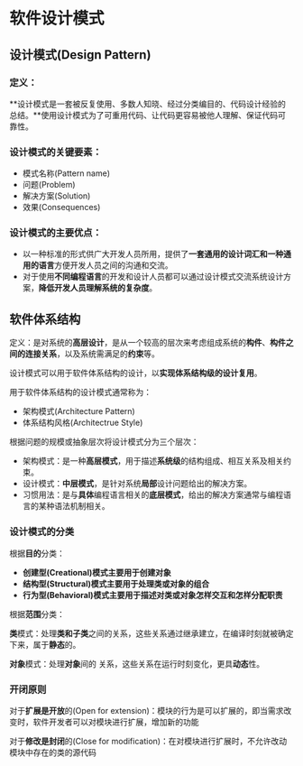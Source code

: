 # 软件设计模式

## 设计模式(Design Pattern)

### 定义：

**设计模式是一套被反复使用、多数人知晓、经过分类编目的、代码设计经验的总结。**使用设计模式为了可重用代码、让代码更容易被他人理解、保证代码可靠性。

### 设计模式的**关键要素**：

- 模式名称(Pattern name)
- 问题(Problem)
- 解决方案(Solution)
- 效果(Consequences)

### 设计模式的主要优点：

- 以一种标准的形式供广大开发人员所用，提供了**一套通用的设计词汇和一种通用的语言**方便开发人员之间的沟通和交流。
- 对于使用**不同编程语言**的开发和设计人员都可以通过设计模式交流系统设计方案，**降低开发人员理解系统的复杂度**。

## 软件体系结构

定义：是对系统的**高层设计**，是从一个较高的层次来考虑组成系统的**构件**、**构件之间的连接关系**，以及系统需满足的**约束**等。

设计模式可以用于软件体系结构的设计，以**实现体系结构级的设计复用**。

用于软件体系结构的设计模式通常称为：

- 架构模式(Architecture Pattern)
- 体系结构风格(Architectrue Style)

根据问题的规模或抽象层次将设计模式分为三个层次：

- 架构模式：是一种**高层模式**，用于描述**系统级**的结构组成、相互关系及相关约束。
- 设计模式：**中层模式**，是针对系统**局部**设计问题给出的解决方案。
- 习惯用法：是与**具体**编程语言相关的**底层模式**，给出的解决方案通常与编程语言的某种语法机制相关。

### 设计模式的分类

根据**目的**分类：

- **创建型(Creational)**模式主要用于**创建对象**
- **结构型(Structural)**模式主要用于**处理类或对象的组合**
- **行为型(Behavioral)**模式主要用于**描述对类或对象怎样交互和怎样分配职责**

根据**范围**分类：

**类**模式：处理**类和子类**之间的关系，这些关系通过继承建立，在编译时刻就被确定下来，属于**静态**的。

**对象**模式：处理**对象**间的	关系，这些关系在运行时刻变化，更具**动态**性。

### 开闭原则

对于**扩展是开放**的(Open for extension)：模块的行为是可以扩展的，即当需求改变时，软件开发者可以对模块进行扩展，增加新的功能

对于**修改是封闭**的(Close for modification)：在对模块进行扩展时，不允许改动模块中存在的类的源代码